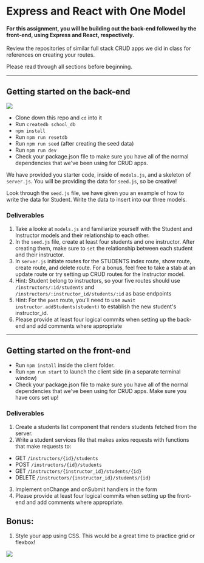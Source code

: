 # Express and React with One Model 

#### For this assignment, you will be building out the back-end followed by the front-end, using Express and React, respectively.

Review the repositories of similar full stack CRUD apps we did in class for references on creating your routes.

Please read through all sections before beginning.

*******

## Getting started on the back-end

![](https://media.giphy.com/media/3o6ZtpWvwnhf34Oj0A/giphy.gif)

- Clone down this repo and `cd` into it
- Run `createdb school_db`
- `npm install`
- Run `npm run resetdb`
- Run `npm run seed` (after creating the seed data)
- Run `npm run dev`
- Check your package.json file to make sure you have all of the normal dependencies that we've been using for CRUD apps.

We have provided you starter code, inside of `models.js`, and a skeleton of `server.js`. You will be providing the data for `seed.js`, so be creative! 

Look through the `seed.js` file, we have given you an example of how to write the data for Student. Write the data to insert into our three models.

### Deliverables
1. Take a looke at `models.js` and familiarize yourself with the Student and Instructor models and their relationship to each other.
1. In the `seed.js` file, create at least four students and one instructor. After creating them, make sure to `set` the relationship between each student and their instructor. 
1. In `server.js` initiate routes for the STUDENTS index route, show route, create route, and delete route. For a bonus, feel free to take a stab at an update route or try setting up CRUD routes for the Instructor model.
1.  Hint: Student belong to instructors, so your five routes should use `/instructors/:id/students` and `/instructors/:instructor_id/students/:id` as base endpoints
1.  Hint: For the `post` route, you'll need to use `await instructor.addStudents(student)` to establish the new student's instructor_id.
1.  Please provide at least four logical commits when setting up the back-end and add comments where appropriate

************

## Getting started on the front-end

- Run `npm install` inside the client folder.
- Run `npm run start` to launch the client side (in a separate terminal window)
- Check your package.json file to make sure you have all of the normal dependencies that we've been using for CRUD apps. Make sure you have cors set up!

### Deliverables
1. Create a students list component that renders students fetched from the server.
1. Write a student services file that makes axios requests with functions that make requests to:
-  GET `/instructors/{id}/students`
-  POST  `/instructors/{id}/students`
-  GET `/instructors/{instructor_id}/students/{id}`
-  DELETE `/instructors/{instructor_id}/students/{id}`
3. Implement onChange and onSubmit handlers in the form
5. Please provide at least four logical commits when setting up the front-end and add comments where appropriate.



## Bonus:

1. Style your app using CSS. This would be a great time to practice grid or flexbox!

![](https://media.giphy.com/media/yYSSBtDgbbRzq/giphy.gif)

